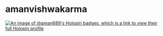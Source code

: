 # amanvishwakarma
[![An image of @aman689's Holopin badges, which is a link to view their full Holopin profile](https://holopin.me/aman689)](https://holopin.io/@aman689)
